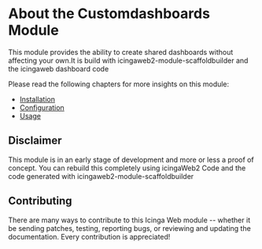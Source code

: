 # About the Customdashboards Module <a id="customdashboards-module-about"></a>

This module provides the ability to create shared dashboards without affecting your own.It is build with icingaweb2-module-scaffoldbuilder and the icingaweb dashboard code

Please read the following chapters for more insights on this module:

* [Installation](doc/02-Installation.md)
* [Configuration](doc/03-Configuration.md)
* [Usage](doc/04-Usage.md)

## Disclaimer

This module is in an early stage of development and more or less a proof of concept.
You can rebuild this completely using icingaWeb2 Code and the code generated with icingaweb2-module-scaffoldbuilder

## Contributing

There are many ways to contribute to this Icinga Web module --
whether it be sending patches, testing, reporting bugs, or reviewing and
updating the documentation. Every contribution is appreciated!
